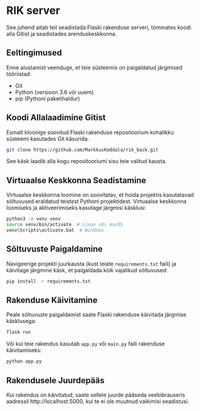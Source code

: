 
# RIK server

See juhend aitab teil seadistada Flaski rakenduse serveri, tõmmates koodi alla Gitist ja seadistades arenduskeskkonna.

## Eeltingimused

Enne alustamist veenduge, et teie süsteemis on paigaldatud järgmised tööriistad:

- Git
- Python (versioon 3.6 või uuem)
- pip (Pythoni paketihaldur)

## Koodi Allalaadimine Gitist

Esmalt kloonige soovitud Flaski rakenduse repositoorium kohalikku süsteemi kasutades Git käsurida. 

```bash
git clone https://github.com/MarkkusKoddala/rik_back.git
```

See käsk laadib alla kogu repositooriumi sisu teie valitud kausta.

## Virtuaalse Keskkonna Seadistamine

Virtuaalse keskkonna loomine on soovitatav, et hoida projektis kasutatavad sõltuvused eraldatud teistest Pythoni projektidest. Virtuaalse keskkonna loomiseks ja aktiveerimiseks kasutage järgmisi käsklusi:

```bash
python3 -m venv venv
source venv/bin/activate  # Linux või macOS
venv\Scripts\activate.bat  # Windows
```

## Sõltuvuste Paigaldamine

Navigeerige projekti juurkausta (kust leiate `requirements.txt` faili) ja käivitage järgmine käsk, et paigaldada kõik vajalikud sõltuvused:

```bash
pip install -r requirements.txt
```

## Rakenduse Käivitamine

Peale sõltuvuste paigaldamist saate Flaski rakenduse käivitada järgmise käsklusega:

```bash
flask run
```

Või kui teie rakendus kasutab `app.py` või `main.py` faili rakenduse käivitamiseks:

```bash
python app.py
```

## Rakendusele Juurdepääs

Kui rakendus on käivitatud, saate sellele juurde pääseda veebibrauseris aadressil http://localhost:5000, kui te ei ole muutnud vaikimisi seadistusi.
